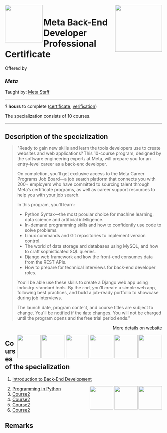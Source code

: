 <a href="https://www.coursera.org/professional-certificates/meta-back-end-developer">
  <img src="/img/Meta_Back-End_Developer_Specialization.avif" width="150" align="right">
</a>

<img src="https://brandlogos.net/wp-content/uploads/2021/10/Meta-logo.svg" width="120" height="120" align="left">

# Meta Back-End Developer Professional Certificate

Offered by 
### *Meta*

Taught by: [Meta Staff](https://www.coursera.org/instructor/~30575670)

---

**? hours** to complete ([certificate](./Certificate/cert.pdf), [verification](verification_link))

The specialization consists of 10 courses. 

---

## Description of the specialization

>"Ready to gain new skills and learn the tools developers use to create websites and web applications? This 10-course program, designed by the software engineering experts at  Meta, will prepare you for an entry-level career as a back-end developer. 
>
>On completion, you’ll get exclusive access to the Meta Career Programs Job Board—a job search platform that connects you with 200+ employers who have committed to sourcing talent through Meta’s certificate programs, as well as career support resources to help you with your job search.
>
>In this program, you’ll learn:
>- Python Syntax—the most popular choice for machine learning, data science and artificial intelligence.
>- In-demand programming skills and how to confidently use code to solve problems. 
>- Linux commands and Git repositories to implement version control.
>- The world of data storage and databases using MySQL, and how to craft sophisticated SQL queries. 
>- Django web framework and how the front-end consumes data from the REST APIs. 
>- How to prepare for technical interviews for back-end developer roles.
>
>You’ll be able use these skills to create a Django web app using industry-standard tools. By the end, you’ll create a simple web app, following best practices, and build a job-ready portfolio to showcase during job interviews.  
>
>The launch date, program content, and course titles are subject to change. You'll be notified if the date changes. You will not be charged until the program opens and the free trial period ends."

<p align="right">More details on <a href="https://www.coursera.org/professional-certificates/meta-back-end-developer">website</a></p>

<a href="course6_homepage">
  <img src="/img/course6_logo" width="75" align="right">
</a>
<a href="course5_homepage">
  <img src="/img/course5_logo" width="75" align="right">
</a>
<a href="course4_homepage">
  <img src="/img/course4_logo" width="75" align="right">
</a>
<a href="course3_homepage">
  <img src="/img/course3_logo" width="75" align="right">
</a>
<a href="https://www.coursera.org/learn/programming-in-python">
  <img src="/img/Programming_in_Python_logo.avif" width="75" align="right">
</a>
<a href="https://www.coursera.org/learn/introduction-to-back-end-development">
  <img src="/img/Introduction_to_Back-End_Development_logo.avif" width="75" align="right">
</a>

## Courses of the specialization

1. [Introduction to Back-End Development](./Introduction%20to%20Back-End%20Development)

<a href="course6_homepage">
  <img src="/img/course6_logo" width="75" align="right">
</a>
<a href="course6_homepage">
  <img src="/img/course6_logo" width="75" align="right">
</a>
<a href="course6_homepage">
  <img src="/img/course6_logo" width="75" align="right">
</a>

2. [Programming in Python](./Programming%20in%20Python)
3. [Course2](./course3_folder)
4. [Course2](./course4_folder)
5. [Course2](./course5_folder)
6. [Course2](./course6_folder)

## Remarks
